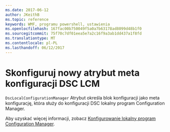 ```yaml
---
ms.date: 2017-06-12
author: JKeithB
ms.topic: reference
keywords: WMF, programu powershell, ustawienia
ms.openlocfilehash: 167fac00b750049f5a0a7b63178ad8099d48b1f0
ms.sourcegitcommit: 75f70c7df01eea5e7a2c16f9a3ab1dd437a1f8fd
ms.translationtype: MT
ms.contentlocale: pl-PL
ms.lasthandoff: 06/12/2017
---
```

# <a name="configure-dsc-lcm-with-new-meta-configuration-attribute"></a>Skonfiguruj nowy atrybut meta konfiguracji DSC LCM

`DscLocalConfigurationManager` Atrybut określa blok konfiguracji jako meta konfigurację, która służy do konfiguracji DSC lokalny program Configuration Manager. 

Aby uzyskać więcej informacji, zobacz [Konfigurowanie lokalny program Configuration Manager](https://msdn.microsoft.com/powershell/dsc/metaconfig).

